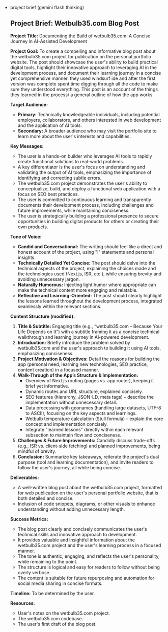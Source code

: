 - project brief (gemini flash thinking)
    
    ## Project Brief: Wetbulb35.com Blog Post
    
    **Project Title:** Documenting the Build of wetbulb35.com: A Concise Journey in AI-Assisted Development
    
    **Project Goal:** To create a compelling and informative blog post about the wetbulb35.com project for publication on the personal portfolio website. The post should showcase the user's ability to build practical digital tools, highlight their innovative approach to leveraging AI in the development process, and document their learning journey in a concise yet comprehensive manner. they used windsurf ide and after the first version was complete spent time digging through all the code to make sure they understood everything. This post is an account of the things they learned in the process/ a general outline of how the app works
    
    **Target Audience:**
    
    - **Primary:** Technically knowledgeable individuals, including potential employers, collaborators, and others interested in web development and the application of AI tools.
    - **Secondary:** A broader audience who may visit the portfolio site to learn more about the user's interests and capabilities.
    
    **Key Messages:**
    
    - The user is a hands-on builder who leverages AI tools to rapidly create functional solutions to real-world problems.
    - A key differentiator is the user's focus on understanding and validating the output of AI tools, emphasizing the importance of identifying and correcting subtle errors.
    - The wetbulb35.com project demonstrates the user's ability to conceptualize, build, and deploy a functional web application with a focus on SEO best practices.
    - The user is committed to continuous learning and transparently documents their development process, including challenges and future improvements, while maintaining conciseness.
    - The user is strategically building a professional presence to secure opportunities in building digital products for others or creating their own products.
    
    **Tone of Voice:**
    
    - **Candid and Conversational:** The writing should feel like a direct and honest account of the project, using "I" statements and personal insights.
    - **Technically Detailed Yet Concise:** The post should delve into the technical aspects of the project, explaining the choices made and the technologies used (Next.js, ISR, etc.), while ensuring brevity and avoiding unnecessary jargon.
    - **Naturally Humorous:** Injecting light humor where appropriate can make the technical content more engaging and relatable.
    - **Reflective and Learning-Oriented:** The post should clearly highlight the lessons learned throughout the development process, integrated seamlessly within the relevant sections.
    
    **Content Structure (modified):**
    
    1. **Title & Subtitle:** Engaging title (e.g., “wetbulb35.com – Because Your Life Depends on It”) with a subtitle framing it as a concise technical walkthrough and learning journey in AI-powered development.
    2. **Introduction:** Briefly introduce the problem solved by wetbulb35.com and the user's approach to building it using AI tools, emphasizing conciseness.
    3. **Project Motivation & Objectives:** Detail the reasons for building the app (personal need, learning new technologies, SEO practice, content creation) in a focused manner.
    4. **Walk-Through of the App’s Structure & Implementation:**
        - Overview of Next.js routing (pages vs. app router), keeping it brief yet informative.
        - Dynamic routes and URL structure, explained concisely.
        - SEO features (hierarchy, JSON-LD, meta tags) – describe the implementation without unnecessary detail.
        - Data processing with geonames (handling large datasets, UTF-8 to ASCII), focusing on the key aspects and learnings.
        - Wetbulb temperature calculation (Stull formula) – explain the core concept and implementation concisely.
        - Integrate "learned lessons" directly within each relevant subsection to maintain flow and conciseness.
    5. **Challenges & Future Improvements:** Candidly discuss trade-offs (e.g., ISR vs. client-side fetching) and planned improvements, being mindful of brevity.
    6. **Conclusion:** Summarize key takeaways, reiterate the project's dual purpose (tool and learning documentation), and invite readers to follow the user's journey, all while being concise.
    
    **Deliverables:**
    
    - A well-written blog post about the wetbulb35.com project, formatted for web publication on the user's personal portfolio website, that is both detailed and concise.
    - Inclusion of code snippets, diagrams, or other visuals to enhance understanding without adding unnecessary length.
    
    **Success Metrics:**
    
    - The blog post clearly and concisely communicates the user's technical skills and innovative approach to development.
    - It provides valuable and insightful information about the wetbulb35.com project and the user's learning process in a focused manner.
    - The tone is authentic, engaging, and reflects the user's personality, while remaining to the point.
    - The structure is logical and easy for readers to follow without being overly verbose.
    - The content is suitable for future repurposing and automation for social media sharing in concise formats.
    
    **Timeline:** To be determined by the user.
    
    **Resources:**
    
    - User's notes on the wetbulb35.com project.
    - The wetbulb35.com codebase.
    - The user's first draft of the blog post.